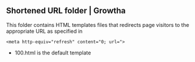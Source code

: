 ## Shortened URL folder | Growtha

This folder contains HTML templates files that redirects page visitors to the appropriate URL as specified in 


`<meta http-equiv="refresh" content="0; url=">`


- 100.html is the default template

